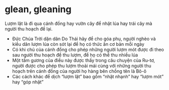 # glean, gleaning

Lượm lặt là đi qua cánh đồng hay vườn cây để nhặt lúa hay trái cây mà người thu hoạch để lại.
- Đức Chúa Trời dặn dân Do Thái hãy để cho góa phụ, người nghèo và kiều dân lượm lúa còn sót lại để họ có thức ăn cơ bản mỗi ngày
- Có khi chủ của cánh đồng cho phép những người lượm mót được đi theo sau người thu hoạch để thu lượm, để họ có thể thu nhiều lúa
- Một tấm gương của điều này được thấy trong câu chuyện của Ru-tơ, người được cho phép thu lượm thoải mái cùng với những người thu hoạch trên cánh đồng của người họ hàng bên chồng tên là Bô-ô
- Các cách khác để dịch “lượm lặt” bao gồm “nhặt nhạnh” hay “lượm mót” hay “góp nhặt”

